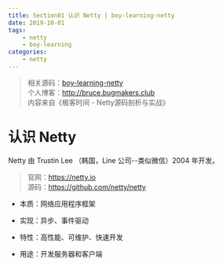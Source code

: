 ```yaml
---
title: Section01 认识 Netty | boy-learning-netty
date: 2019-10-01
tags: 
    - netty
    - boy-learning
categories: 
    - netty
---
```

<!-- more -->
> 相关源码：[boy-learning-netty](https://github.com/BruceOuyang/boy-learning-netty)   
> 个人博客：http://bruce.bugmakers.club  
> 内容来自《极客时间 - Netty源码剖析与实战》

# 认识 Netty

Netty 由 Trustin Lee （韩国，Line 公司--类似微信）2004 年开发。

> 官网：https://netty.io  
> 源码：https://github.com/netty/netty

* 本质：网络应用程序框架

* 实现：异步、事件驱动

* 特性：高性能、可维护、快速开发

* 用途：开发服务器和客户端